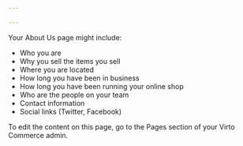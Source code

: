 ```yaml
---

---
```

Your About Us page might include:    
* Who you are 
* Why you sell the items you sell
* Where you are located
* How long you have been in business
* How long you have been running your online shop
* Who are the people on your team
* Contact information
* Social links (Twitter, Facebook)

To edit the content on this page, go to the Pages section of your Virto Commerce admin.